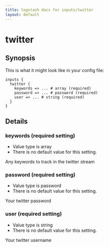```yaml
---
title: logstash docs for inputs/twitter
layout: default
---
```

# twitter



## Synopsis

This is what it might look like in your config file:

    inputs {
      twitter {
        keywords => ... # array (required)
        password => ... # password (required)
        user => ... # string (required)
      }
    }

## Details

### keywords (required setting)

* Value type is array
* There is no default value for this setting.

Any keywords to track in the twitter stream

### password (required setting)

* Value type is password
* There is no default value for this setting.

Your twitter password

### user (required setting)

* Value type is string
* There is no default value for this setting.

Your twitter username

